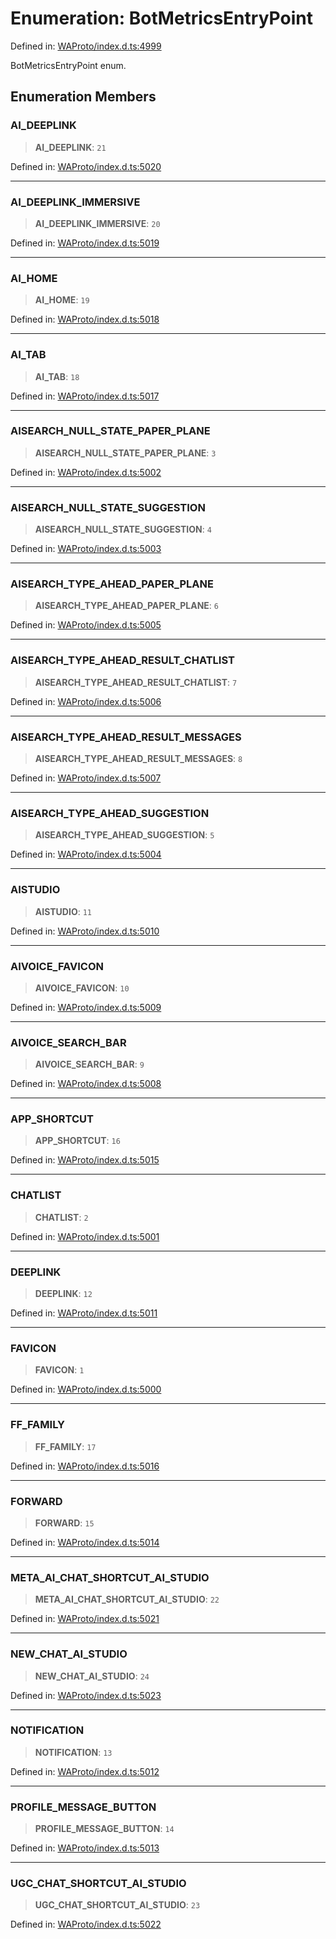 # Enumeration: BotMetricsEntryPoint

Defined in: [WAProto/index.d.ts:4999](https://github.com/Fokusdotid/bail/blob/a1b2bb6d3d63874a4f497e70ebd6347b2869da8e/WAProto/index.d.ts#L4999)

BotMetricsEntryPoint enum.

## Enumeration Members

### AI\_DEEPLINK

> **AI\_DEEPLINK**: `21`

Defined in: [WAProto/index.d.ts:5020](https://github.com/Fokusdotid/bail/blob/a1b2bb6d3d63874a4f497e70ebd6347b2869da8e/WAProto/index.d.ts#L5020)

***

### AI\_DEEPLINK\_IMMERSIVE

> **AI\_DEEPLINK\_IMMERSIVE**: `20`

Defined in: [WAProto/index.d.ts:5019](https://github.com/Fokusdotid/bail/blob/a1b2bb6d3d63874a4f497e70ebd6347b2869da8e/WAProto/index.d.ts#L5019)

***

### AI\_HOME

> **AI\_HOME**: `19`

Defined in: [WAProto/index.d.ts:5018](https://github.com/Fokusdotid/bail/blob/a1b2bb6d3d63874a4f497e70ebd6347b2869da8e/WAProto/index.d.ts#L5018)

***

### AI\_TAB

> **AI\_TAB**: `18`

Defined in: [WAProto/index.d.ts:5017](https://github.com/Fokusdotid/bail/blob/a1b2bb6d3d63874a4f497e70ebd6347b2869da8e/WAProto/index.d.ts#L5017)

***

### AISEARCH\_NULL\_STATE\_PAPER\_PLANE

> **AISEARCH\_NULL\_STATE\_PAPER\_PLANE**: `3`

Defined in: [WAProto/index.d.ts:5002](https://github.com/Fokusdotid/bail/blob/a1b2bb6d3d63874a4f497e70ebd6347b2869da8e/WAProto/index.d.ts#L5002)

***

### AISEARCH\_NULL\_STATE\_SUGGESTION

> **AISEARCH\_NULL\_STATE\_SUGGESTION**: `4`

Defined in: [WAProto/index.d.ts:5003](https://github.com/Fokusdotid/bail/blob/a1b2bb6d3d63874a4f497e70ebd6347b2869da8e/WAProto/index.d.ts#L5003)

***

### AISEARCH\_TYPE\_AHEAD\_PAPER\_PLANE

> **AISEARCH\_TYPE\_AHEAD\_PAPER\_PLANE**: `6`

Defined in: [WAProto/index.d.ts:5005](https://github.com/Fokusdotid/bail/blob/a1b2bb6d3d63874a4f497e70ebd6347b2869da8e/WAProto/index.d.ts#L5005)

***

### AISEARCH\_TYPE\_AHEAD\_RESULT\_CHATLIST

> **AISEARCH\_TYPE\_AHEAD\_RESULT\_CHATLIST**: `7`

Defined in: [WAProto/index.d.ts:5006](https://github.com/Fokusdotid/bail/blob/a1b2bb6d3d63874a4f497e70ebd6347b2869da8e/WAProto/index.d.ts#L5006)

***

### AISEARCH\_TYPE\_AHEAD\_RESULT\_MESSAGES

> **AISEARCH\_TYPE\_AHEAD\_RESULT\_MESSAGES**: `8`

Defined in: [WAProto/index.d.ts:5007](https://github.com/Fokusdotid/bail/blob/a1b2bb6d3d63874a4f497e70ebd6347b2869da8e/WAProto/index.d.ts#L5007)

***

### AISEARCH\_TYPE\_AHEAD\_SUGGESTION

> **AISEARCH\_TYPE\_AHEAD\_SUGGESTION**: `5`

Defined in: [WAProto/index.d.ts:5004](https://github.com/Fokusdotid/bail/blob/a1b2bb6d3d63874a4f497e70ebd6347b2869da8e/WAProto/index.d.ts#L5004)

***

### AISTUDIO

> **AISTUDIO**: `11`

Defined in: [WAProto/index.d.ts:5010](https://github.com/Fokusdotid/bail/blob/a1b2bb6d3d63874a4f497e70ebd6347b2869da8e/WAProto/index.d.ts#L5010)

***

### AIVOICE\_FAVICON

> **AIVOICE\_FAVICON**: `10`

Defined in: [WAProto/index.d.ts:5009](https://github.com/Fokusdotid/bail/blob/a1b2bb6d3d63874a4f497e70ebd6347b2869da8e/WAProto/index.d.ts#L5009)

***

### AIVOICE\_SEARCH\_BAR

> **AIVOICE\_SEARCH\_BAR**: `9`

Defined in: [WAProto/index.d.ts:5008](https://github.com/Fokusdotid/bail/blob/a1b2bb6d3d63874a4f497e70ebd6347b2869da8e/WAProto/index.d.ts#L5008)

***

### APP\_SHORTCUT

> **APP\_SHORTCUT**: `16`

Defined in: [WAProto/index.d.ts:5015](https://github.com/Fokusdotid/bail/blob/a1b2bb6d3d63874a4f497e70ebd6347b2869da8e/WAProto/index.d.ts#L5015)

***

### CHATLIST

> **CHATLIST**: `2`

Defined in: [WAProto/index.d.ts:5001](https://github.com/Fokusdotid/bail/blob/a1b2bb6d3d63874a4f497e70ebd6347b2869da8e/WAProto/index.d.ts#L5001)

***

### DEEPLINK

> **DEEPLINK**: `12`

Defined in: [WAProto/index.d.ts:5011](https://github.com/Fokusdotid/bail/blob/a1b2bb6d3d63874a4f497e70ebd6347b2869da8e/WAProto/index.d.ts#L5011)

***

### FAVICON

> **FAVICON**: `1`

Defined in: [WAProto/index.d.ts:5000](https://github.com/Fokusdotid/bail/blob/a1b2bb6d3d63874a4f497e70ebd6347b2869da8e/WAProto/index.d.ts#L5000)

***

### FF\_FAMILY

> **FF\_FAMILY**: `17`

Defined in: [WAProto/index.d.ts:5016](https://github.com/Fokusdotid/bail/blob/a1b2bb6d3d63874a4f497e70ebd6347b2869da8e/WAProto/index.d.ts#L5016)

***

### FORWARD

> **FORWARD**: `15`

Defined in: [WAProto/index.d.ts:5014](https://github.com/Fokusdotid/bail/blob/a1b2bb6d3d63874a4f497e70ebd6347b2869da8e/WAProto/index.d.ts#L5014)

***

### META\_AI\_CHAT\_SHORTCUT\_AI\_STUDIO

> **META\_AI\_CHAT\_SHORTCUT\_AI\_STUDIO**: `22`

Defined in: [WAProto/index.d.ts:5021](https://github.com/Fokusdotid/bail/blob/a1b2bb6d3d63874a4f497e70ebd6347b2869da8e/WAProto/index.d.ts#L5021)

***

### NEW\_CHAT\_AI\_STUDIO

> **NEW\_CHAT\_AI\_STUDIO**: `24`

Defined in: [WAProto/index.d.ts:5023](https://github.com/Fokusdotid/bail/blob/a1b2bb6d3d63874a4f497e70ebd6347b2869da8e/WAProto/index.d.ts#L5023)

***

### NOTIFICATION

> **NOTIFICATION**: `13`

Defined in: [WAProto/index.d.ts:5012](https://github.com/Fokusdotid/bail/blob/a1b2bb6d3d63874a4f497e70ebd6347b2869da8e/WAProto/index.d.ts#L5012)

***

### PROFILE\_MESSAGE\_BUTTON

> **PROFILE\_MESSAGE\_BUTTON**: `14`

Defined in: [WAProto/index.d.ts:5013](https://github.com/Fokusdotid/bail/blob/a1b2bb6d3d63874a4f497e70ebd6347b2869da8e/WAProto/index.d.ts#L5013)

***

### UGC\_CHAT\_SHORTCUT\_AI\_STUDIO

> **UGC\_CHAT\_SHORTCUT\_AI\_STUDIO**: `23`

Defined in: [WAProto/index.d.ts:5022](https://github.com/Fokusdotid/bail/blob/a1b2bb6d3d63874a4f497e70ebd6347b2869da8e/WAProto/index.d.ts#L5022)
